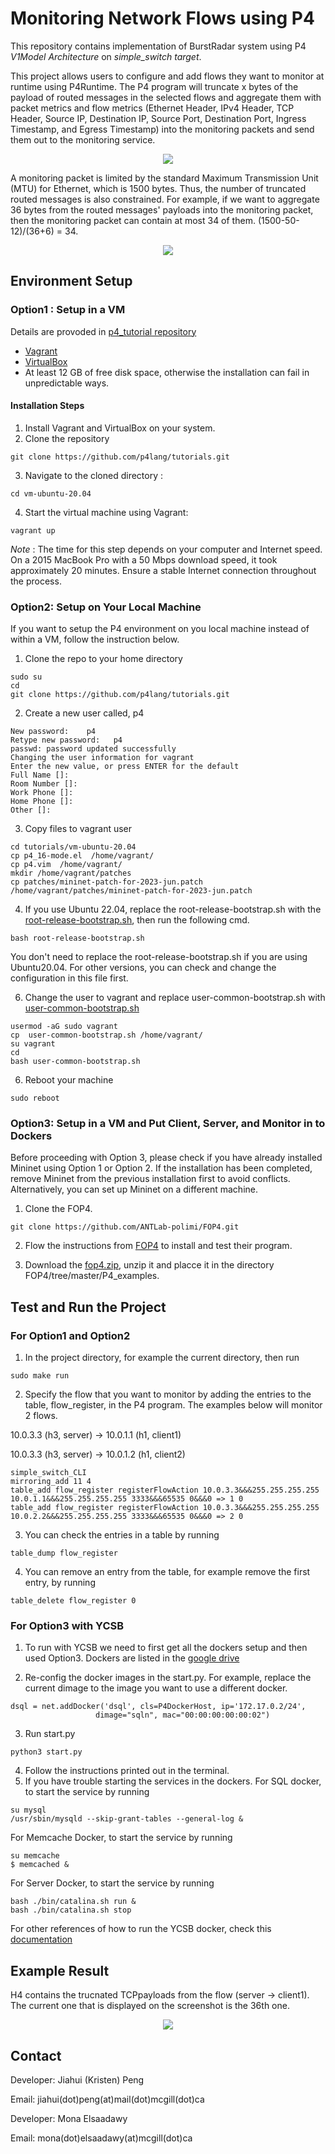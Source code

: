 
# Monitoring Network Flows using P4
This repository contains implementation of BurstRadar system using P4 _V1Model Architecture_ on _simple_switch target_. 

This project allows users to configure and add flows they want to monitor at runtime using P4Runtime. The P4 program will truncate x bytes of the payload of routed messages in the selected flows and aggregate them with packet metrics and flow metrics (Ethernet Header, IPv4 Header, TCP Header, Source IP, Destination IP, Source Port, Destination Port, Ingress Timestamp, and Egress Timestamp) into the monitoring packets and send them out to the monitoring service.

<p align="center">
  <img src="https://github.com/Kristen6765/p4_tutorials/blob/master/exercises/multiple_flow_monitor/img/P4_Structure.png">
</p>

A monitoring packet is limited by the standard Maximum Transmission Unit (MTU) for Ethernet, which is 1500 bytes. Thus, the number of truncated routed messages is also constrained. For example, if we want to aggregate 36 bytes from the routed messages' payloads into the monitoring packet, then the monitoring packet can contain at most 34 of them. (1500-50-12)/(36+6) = 34.

<p align="center">
  <img src="https://github.com/Kristen6765/p4_tutorials/blob/master/exercises/multiple_flow_monitor/img/P4_Monitoring_Packet.png">
</p>

## Environment Setup
### Option1 : Setup in a VM
Details are provoded in [p4_tutorial repository](https://github.com/p4lang/tutorials/edit/master/README.md)

- [Vagrant](https://vagrantup.com)
- [VirtualBox](https://virtualbox.org)
- At least 12 GB of free disk space, otherwise the installation can fail in unpredictable ways.

#### Installation Steps

1. Install Vagrant and VirtualBox on your system.
2. Clone the repository
   
```
git clone https://github.com/p4lang/tutorials.git
```
3. Navigate to the cloned directory :
   
```
cd vm-ubuntu-20.04
```
4. Start the virtual machine using Vagrant:
```
vagrant up
```
   *Note* : The time for this step depends on your computer and Internet speed. On a 2015 MacBook Pro with a 50 Mbps download speed, it took approximately 20 minutes. Ensure a stable Internet connection throughout the process.


### Option2: Setup on Your Local Machine
If you want to setup the P4 environment on you local machine instead of within a VM, follow the instruction below.

1. Clone the repo to your home directory
```
sudo su 
cd 
git clone https://github.com/p4lang/tutorials.git
```
2. Create a new user called, p4
```
New password:    p4                                                                                               
Retype new password:   p4                                                                                     
passwd: password updated successfully                                                                              
Changing the user information for vagrant                                                                          
Enter the new value, or press ENTER for the default                                                                              Full Name []:                                                                                            
Room Number []:                                                                                            
Work Phone []:                                                                                             
Home Phone []:                                                                                          
Other []:
```
3. Copy files to vagrant user
```
cd tutorials/vm-ubuntu-20.04
cp p4_16-mode.el  /home/vagrant/
cp p4.vim  /home/vagrant/
mkdir /home/vagrant/patches
cp patches/mininet-patch-for-2023-jun.patch /home/vagrant/patches/mininet-patch-for-2023-jun.patch
```

4. If you use Ubuntu 22.04, replace the root-release-bootstrap.sh with the [root-release-bootstrap.sh](https://drive.google.com/drive/folders/1rG9Tbu0P64-LJdb2ESjVIWjQmZtJSo11), then run the following cmd.
```
bash root-release-bootstrap.sh 
```
You don't need to replace the root-release-bootstrap.sh if you are using Ubuntu20.04. For other versions, you can check and change the configuration in this file first.

6. Change the user to vagrant and replace user-common-bootstrap.sh with [user-common-bootstrap.sh](https://drive.google.com/drive/folders/1rG9Tbu0P64-LJdb2ESjVIWjQmZtJSo11)
```
usermod -aG sudo vagrant 
cp  user-common-bootstrap.sh /home/vagrant/ 
su vagrant      
cd
bash user-common-bootstrap.sh
```
6. Reboot your machine

```
sudo reboot
```

### Option3: Setup in a VM and Put Client, Server, and Monitor in to Dockers
Before proceeding with Option 3, please check if you have already installed Mininet using Option 1 or Option 2. If the installation has been completed, remove Mininet from the previous installation first to avoid conflicts. Alternatively, you can set up Mininet on a different machine.
1. Clone the FOP4.
```
git clone https://github.com/ANTLab-polimi/FOP4.git
```

2. Flow the instructions from [FOP4](https://github.com/ANTLab-polimi/FOP4/tree/master/P4_examples) to install and test their program.

3. Download the [fop4.zip](https://drive.google.com/drive/folders/1rG9Tbu0P64-LJdb2ESjVIWjQmZtJSo11), unzip it and placce it in the directory FOP4/tree/master/P4_examples.


## Test and Run the Project 
### For Option1 and Option2
1. In the project directory, for example the current directory, then run
```
sudo make run
```

2. Specify the flow that you want to monitor by adding the entries to the table, flow_register, in the P4 program. The examples below will monitor 2 flows.

10.0.3.3 (h3, server) -> 10.0.1.1 (h1, client1)
    
10.0.3.3 (h3, server) -> 10.0.1.2 (h1, client2)
```
simple_switch_CLI
mirroring_add 11 4
table_add flow_register registerFlowAction 10.0.3.3&&&255.255.255.255 10.0.1.1&&&255.255.255.255 3333&&&65535 0&&&0 => 1 0
table_add flow_register registerFlowAction 10.0.3.3&&&255.255.255.255 10.0.2.2&&&255.255.255.255 3333&&&65535 0&&&0 => 2 0

```
3. You can check the entries in a table by running
```
table_dump flow_register
```
4. You can remove an entry from the table, for example remove the first entry, by running
```
table_delete flow_register 0
```

### For Option3 with YCSB
1. To run with YCSB we need to first get all the dockers setup and then used Option3. 
Dockers are listed in the [google drive](https://drive.google.com/drive/folders/1rG9Tbu0P64-LJdb2ESjVIWjQmZtJSo11)

2. Re-config the docker images in the start.py. For example, replace the current dimage to the image you want to use a different docker.
```
dsql = net.addDocker('dsql', cls=P4DockerHost, ip='172.17.0.2/24',
                   dimage="sqln", mac="00:00:00:00:00:02")
```
3. Run start.py
```
python3 start.py
```
4. Follow the instructions printed out in the terminal.
5. If you have trouble starting the services in the dockers.
For SQL docker, to start the service by running
```
su mysql 
/usr/sbin/mysqld --skip-grant-tables --general-log &
```
For Memcache Docker, to start the service by running
```
su memcache 
$ memcached &
```
For Server Docker, to start the service by running
```
bash ./bin/catalina.sh run &
bash ./bin/catalina.sh stop 
```
For other references of how to run the YCSB docker, check this [documentation](https://docs.google.com/document/d/187HpxOOeDQnsVq4m6vORfAjuiwciMNLbZ7lzsBjfh5A/edit#heading=h.nuqhosrglcir)

## Example Result 
H4 contains the trucnated TCPpayloads from the flow (server -> client1). The current one that is displayed on the screenshot is the 36th one. 
<p align="center">
  <img src="https://github.com/Kristen6765/p4_tutorials/blob/master/exercises/multiple_flow_monitor/img/result.png">
</p>


## Contact
Developer: Jiahui (Kristen) Peng

Email: jiahui(dot)peng(at)mail(dot)mcgill(dot)ca

Developer: Mona Elsaadawy 

Email: mona(dot)elsaadawy(at)mcgill(dot)ca
